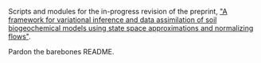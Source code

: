 Scripts and modules for the in-progress revision of the preprint, ["A framework for variational inference and data assimilation of soil biogeochemical models using state space approximations and normalizing flows"](https://essopenarchive.org/doi/full/10.1002/essoar.10512103.7).

Pardon the barebones README. 
